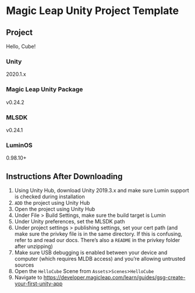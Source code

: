 # Magic Leap Unity Project Template

## Project

Hello, Cube!

### Unity

2020.1.x

### Magic Leap Unity Package

v0.24.2

### MLSDK

v0.24.1

### LuminOS

0.98.10+

## Instructions After Downloading

1) Using Unity Hub, download Unity 2019.3.x and make sure Lumin support is checked during installation
2) `ADD` the project using Unity Hub
3) Open the project using Unity Hub
4) Under File > Build Settings, make sure the build target is Lumin
5) Under Unity preferences, set the MLSDK path
6) Under project settings > publishing settings, set your cert path (and make sure the privkey file is in the same directory. If this is confusing, refer to and read our docs. There’s also a `README` in the privkey folder after unzipping)
7) Make sure USB debugging is enabled between your device and computer (which requires MLDB access) and you’re allowing untrusted sources
8) Open the `HelloCube` Scene from `Assets`>`Scenes`>`HelloCube`
9) Navigate to https://developer.magicleap.com/learn/guides/gsg-create-your-first-unity-app
